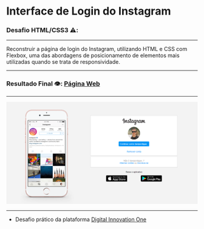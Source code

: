 # Interface de Login do Instagram

### Desafio HTML/CSS3 ⚠️:
***
  Reconstruir a página de login do Instagram, utilizando HTML e CSS com Flexbox, uma das abordagens de posicionamento de elementos mais utilizadas quando se trata de responsividade.
***

### Resultado Final 👁️:  [Página Web](https://davi-perdigao.github.io/Desafios_DIO/Interface%20Instagram/)
***
 ![Foto Resultado](https://github.com/Davi-Perdigao/Desafios_DIO/blob/main/Interface%20Instagram/img/projeto-instagram.png)

***

- Desafio prático da plataforma [Digital Innovation One](https://web.digitalinnovation.one/home "Digital Innovation One")
